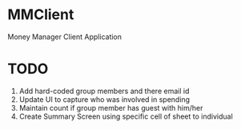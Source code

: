 
MMClient
========

Money Manager Client Application

TODO
====

1) Add hard-coded group members and there email id
2) Update UI to capture who was involved in spending 
3) Maintain count if group member has  guest with him/her
4) Create Summary Screen using specific cell of sheet to individual


